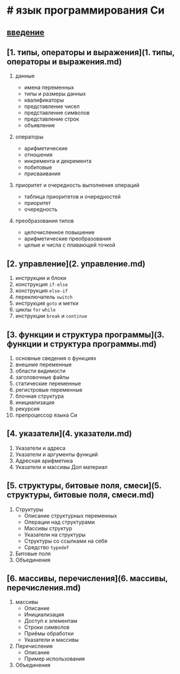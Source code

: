 # # язык программирования Си 


## [введение](введение.md)

## [1. типы, операторы и выражения](1. типы, операторы и выражения.md)
1. данные

    + имена переменных
    + типы и размеры данных
    + квалификаторы
    + представление чисел
    + представление символов
    + представление строк
    + объявление

1. операторы

    + арифметические
    + отношения
    + инкремента и декремента
    + побитовые
    + присваивания

1. приоритет и очередность выполнения операций

    + таблица приоритетов и очередностей
    + приоритет
    + очередность

1. преобразования типов
    
    + целочисленное повышение
    + арифметические преобразования
    + целые и числа с плавающей точкой


## [2. управление](2. управление.md)
1. инструкции и блоки
1. конструкция `if-else`
1. конструкция `else-if`
1. переключатель `switch`
1. инструкция `goto` и метки
1. циклы `for` `while`
1. инструкции `break` и `continue`


## [3. функции и структура программы](3. функции и структура программы.md)
1. основные сведения о функциях
2. внешние переменные
3. области видимости
4. заголовочные файлы
5. статические переменные
6. регистровые переменные
7. блочная структура
8. инициализация
9. рекурсия
10. препроцессор языка Си

## [4. указатели](4. указатели.md)
1. Указатели и адреса
2. Указатели и аргументы функций
3. Адресная арифметика
4. Указатели и массивы
Доп материал


## [5. структуры, битовые поля, смеси](5. структуры, битовые поля, смеси.md)
1. Структуры
    + Описание структурных переменных
    + Операции над структурами
    + Массивы структур
    + Указатели на структуры
    + Структуры со ссылками на себя
    + Средство `typedef`
2. Битовые поля
3. Объединения


## [6. массивы, перечисления](6. массивы, перечисления.md)
1. массивы
    + Описание
    + Инициализация
    + Доступ к элементам
    + Строки символов
    + Приёмы обработки
    + Указатели и массивы
2. Перечисления
    + Описание
    + Пример использования
3. Объединения